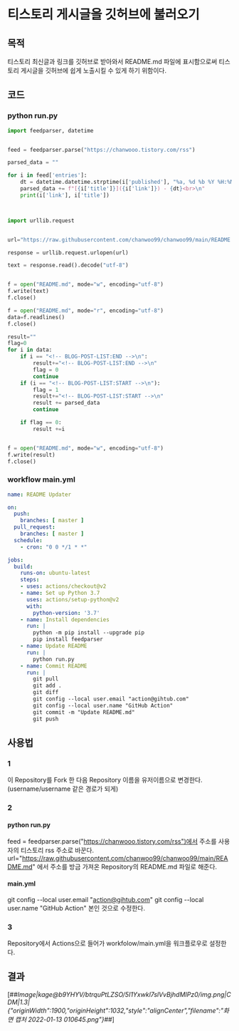 # 티스토리 게시글을 깃허브에 불러오기

## 목적
티스토리 최신글과 링크를 깃허브로 받아와서 README.md 파일에 표시함으로써 티스토리 게시글을 깃허브에 쉽게 노출시킬 수 있게 하기 위함이다.

## 코드

### python run.py

```python
import feedparser, datetime


feed = feedparser.parse("https://chanwooo.tistory.com/rss")

parsed_data = ""

for i in feed['entries']:
    dt = datetime.datetime.strptime(i['published'], "%a, %d %b %Y %H:%M:%S %z").strftime("%b %d, %Y")
    parsed_data += f"[{i['title']}]({i['link']}) - {dt}<br>\n"
    print(i['link'], i['title'])



import urllib.request


url="https://raw.githubusercontent.com/chanwoo99/chanwoo99/main/README.md"

response = urllib.request.urlopen(url)

text = response.read().decode("utf-8")


f = open("README.md", mode="w", encoding="utf-8")
f.write(text)
f.close()

f = open("README.md", mode="r", encoding="utf-8")
data=f.readlines()
f.close()

result=""
flag=0
for i in data:
    if i == "<!-- BLOG-POST-LIST:END -->\n":
        result+="<!-- BLOG-POST-LIST:END -->\n"
        flag = 0
        continue
    if (i == "<!-- BLOG-POST-LIST:START -->\n"):
        flag = 1
        result+="<!-- BLOG-POST-LIST:START -->\n"
        result += parsed_data
        continue

    if flag == 0:
        result +=i


f = open("README.md", mode="w", encoding="utf-8")
f.write(result)
f.close()
```

### workflow main.yml

```yml
name: README Updater

on:
  push:
    branches: [ master ]
  pull_request:
    branches: [ master ]
  schedule:
    - cron: "0 0 */1 * *"

jobs:
  build:
    runs-on: ubuntu-latest
    steps:
    - uses: actions/checkout@v2
    - name: Set up Python 3.7
      uses: actions/setup-python@v2
      with:
        python-version: '3.7'
    - name: Install dependencies
      run: |
        python -m pip install --upgrade pip
        pip install feedparser
    - name: Update README
      run: |
        python run.py
    - name: Commit README
      run: |
        git pull
        git add .
        git diff
        git config --local user.email "action@gihtub.com"
        git config --local user.name "GitHub Action"
        git commit -m "Update README.md"
        git push
```

## 사용법
### 1
이 Repository를 Fork 한 다음 Repository 이름을 유저이름으로 변경한다. (username/username 같은 경로가 되게)

### 2
#### python run.py
feed = feedparser.parse("https://chanwooo.tistory.com/rss")에서 주소를 사용자의 티스토리 rss 주소로 바꾼다.
url="https://raw.githubusercontent.com/chanwoo99/chanwoo99/main/README.md" 에서 주소를 방금 가져온 Repository의 README.md 파일로 해준다.

#### main.yml
git config --local user.email "action@gihtub.com"
git config --local user.name "GitHub Action"
본인 것으로 수정한다.

### 3
Repository에서 Actions으로 들어가 workfolow/main.yml을 워크플로우로 설정한다.

## 결과
[##_Image|kage@b9YHYV/btrquPtLZSO/5I1Yxwkl7slVvBjhdMIPz0/img.png|CDM|1.3|{"originWidth":1900,"originHeight":1032,"style":"alignCenter","filename":"화면 캡처 2022-01-13 010645.png"}_##]
